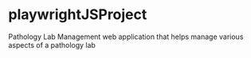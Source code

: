 # playwrightJSProject
Pathology Lab Management web application that helps manage various aspects of a pathology lab
